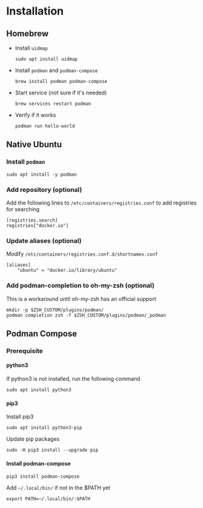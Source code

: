 # Installation

## Homebrew

- Install `uidmap`
    ```
    sudo apt install uidmap
    ```

- Install `podman` and `podman-compose`
    ```
    brew install podman podman-compose
    ```

- Start service (not sure if it's needed)
    ```
    brew services restart podman
    ```

- Verify if it works
    ```
    podman run hello-world
    ```

## Native Ubuntu

### Install `podman`
```
sudo apt install -y podman
```

### Add repository (optional)
Add the following lines to `/etc/containers/registries.conf` to add registries for searching
```
[registries.search]
registries["docker.io"]
```

### Update aliases (optional)
Modify `/etc/containers/registries.conf.d/shortnames.conf`
```
[aliases]
    "ubuntu" = "docker.io/library/ubuntu"
```

### Add podman-completion to oh-my-zsh (optional)
This is a workaround until oh-my-zsh has an official support
```
mkdir -p $ZSH_CUSTOM/plugins/podman/
podman completion zsh -f $ZSH_CUSTOM/plugins/podman/_podman
```

## Podman Compose

### Prerequisite

#### python3

If python3 is not installed, run the following command

```
sudo apt install python3
```

#### pip3
Install pip3
```
sudo apt install python3-pip
```

Update pip packages
```
sudo -H pip3 install --upgrade pip
```

#### Install podman-compose
```
pip3 install podman-compose
```

Add `~/.local/bin/` if not in the $PATH yet
```
export PATH=~/.local/bin/:$PATH
```